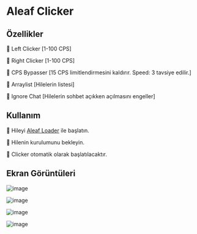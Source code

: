# Aleaf Clicker
## Özellikler

🔰 Left Clicker [1-100 CPS]

🔰 Right Clicker [1-100 CPS]

🔰 CPS Bypasser [15 CPS limitlendirmesini kaldırır. Speed: 3 tavsiye edilir.]

🔰 Arraylist [Hilelerin listesi]

🔰 Ignore Chat [Hilelerin sohbet açıkken açılmasını engeller]

## Kullanım

💠 Hileyi [Aleaf Loader](https://github.com/Aleaf-Egemen/Clicker/releases) ile başlatın.

💠 Hilenin kurulumunu bekleyin.

💠 Clicker otomatik olarak başlatılacaktır.

## Ekran Görüntüleri

![image](https://user-images.githubusercontent.com/45121448/118970656-22bd2500-b977-11eb-9a21-baab836b971f.png)

![image](https://user-images.githubusercontent.com/45121448/119227957-2b4d6100-bb19-11eb-93f1-adcff0968b84.png)

![image](https://user-images.githubusercontent.com/45121448/119227965-31434200-bb19-11eb-85d1-b3c3d0d86a1b.png)

![image](https://user-images.githubusercontent.com/45121448/119227966-3607f600-bb19-11eb-9cfc-971845cf023e.png)

